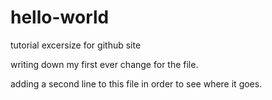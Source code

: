 # hello-world
tutorial excersize for github site

writing down my first ever change for the file.

adding a second line to this file in order to see where it goes.

